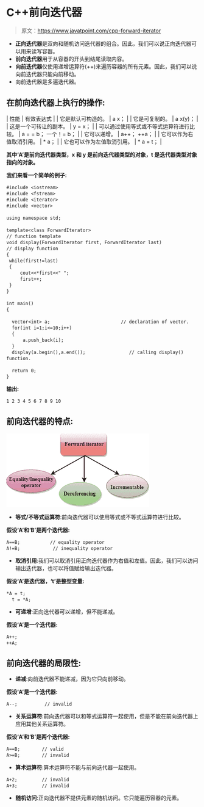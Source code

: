 # C++前向迭代器

> 原文：<https://www.javatpoint.com/cpp-forward-iterator>

*   **正向迭代器**是双向和随机访问迭代器的组合。因此，我们可以说正向迭代器可以用来读写容器。
*   **前向迭代器**用于从容器的开头到结尾读取内容。
*   **向前迭代器**仅使用递增运算符(++)来遍历容器的所有元素。因此，我们可以说向前迭代器只能向前移动。
*   向前迭代器是多遍迭代器。

## 在前向迭代器上执行的操作:

| 性能 | 有效表达式 |
| 它是默认可构造的。 | a x； |
| 它是可复制的。 | a x(y)； |
| 这是一个可转让的副本。 | y = x； |
| 可以通过使用等式或不等式运算符进行比较。 | a = = b；
一个！= b； |
| 它可以递增。 | a++；
++a； |
| 它可以作为右值取消引用。 | * a； |
| 它也可以作为左值取消引用。 | * a = t； |

**其中‘A’是前向迭代器类型，x 和 y 是前向迭代器类型的对象，t 是迭代器类型对象指向的对象。**

**我们来看一个简单的例子:**

```
#include <iostream>
#include <fstream>
#include <iterator>
#include <vector>

using namespace std;

template<class ForwardIterator>                                       // function template
void display(ForwardIterator first, ForwardIterator last)            // display function
{
 while(first!=last)
 {
     cout<<*first<<" ";
     first++;
 }
}

int main()
{

  vector<int> a;                          // declaration of vector.
  for(int i=1;i<=10;i++)
  {
      a.push_back(i);
  }
  display(a.begin(),a.end());                // calling display() function.

  return 0;
}

```

**输出:**

```
1 2 3 4 5 6 7 8 9 10

```

## 前向迭代器的特点:

![C++ Forward Iterator](img/3c63baab3cc5b21132056f1ee984fddf.png)

*   **等式/不等式运算符**:前向迭代器可以使用等式或不等式运算符进行比较。

**假设‘A’和‘B’是两个迭代器:**

```
A==B;           // equality operator
A!=B;            // inequality operator

```

*   **取消引用**:我们可以取消引用正向迭代器作为右值和左值。因此，我们可以访问输出迭代器，也可以将值赋给输出迭代器。

**假设‘A’是迭代器，‘t’是整型变量:**

```
*A = t;
  t = *A; 

```

*   **可递增**:正向迭代器可以递增，但不能递减。

**假设‘A’是一个迭代器:**

```
A++;
++A;

```

## 前向迭代器的局限性:

*   **递减**:向前迭代器不能递减，因为它只向前移动。

**假设‘A’是一个迭代器:**

```
A--;          // invalid

```

*   **关系运算符**:前向迭代器可以和等式运算符一起使用，但是不能在前向迭代器上应用其他关系运算符。

**假设‘A’和‘B’是两个迭代器:**

```
A==B;        // valid
A>=B;        // invalid

```

*   **算术运算符**:算术运算符不能与前向迭代器一起使用。

```
A+2;         // invalid
A+3;         // invalid

```

*   **随机访问**:正向迭代器不提供元素的随机访问。它只能遍历容器的元素。